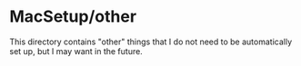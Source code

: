 # MacSetup/other

This directory contains "other" things that I do not need to be automatically set up, but I may want in the future.
